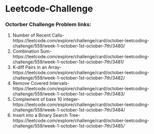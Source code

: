 # Leetcode-Challenge

<h3>Octorber Challenge Problem links: </h3>
<ol>
<li>Number of Recent Calls- https://leetcode.com/explore/challenge/card/october-leetcoding-challenge/559/week-1-october-1st-october-7th/3480/</li>
  <li>Combination Sum- https://leetcode.com/explore/challenge/card/october-leetcoding-challenge/559/week-1-october-1st-october-7th/3481/</li>
  <li>K-diff Pairs in an Array- https://leetcode.com/explore/challenge/card/october-leetcoding-challenge/559/week-1-october-1st-october-7th/3482/</li>
  <li>Remove Covered Intervals-https://leetcode.com/explore/challenge/card/october-leetcoding-challenge/559/week-1-october-1st-october-7th/3483/</li>
  <li>Complement of base 10 integer-https://leetcode.com/explore/challenge/card/october-leetcoding-challenge/559/week-1-october-1st-october-7th/3484/</li>
  <li>Insert into a Binary Search Tree- https://leetcode.com/explore/challenge/card/october-leetcoding-challenge/559/week-1-october-1st-october-7th/3485/</li>
</ol>
